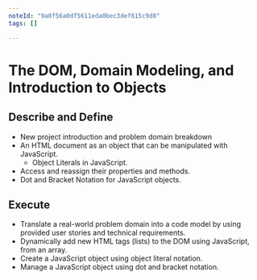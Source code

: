 ```yaml
---
noteId: "9a8f56a0df5611eda0bec3def615c9d8"
tags: []

---
```


# The DOM, Domain Modeling, and Introduction to Objects

## Describe and Define

- New project introduction and problem domain breakdown
- An HTML document as an object that can be manipulated with JavaScript.
  - Object Literals in JavaScript.
- Access and reassign their properties and methods.
- Dot and Bracket Notation for JavaScript objects.

## Execute
  
- Translate a real-world problem domain into a code model by using provided user stories and technical requirements.
- Dynamically add new HTML tags (lists) to the DOM using JavaScript, from an array.
- Create a JavaScript object using object literal notation.
- Manage a JavaScript object using dot and bracket notation.
